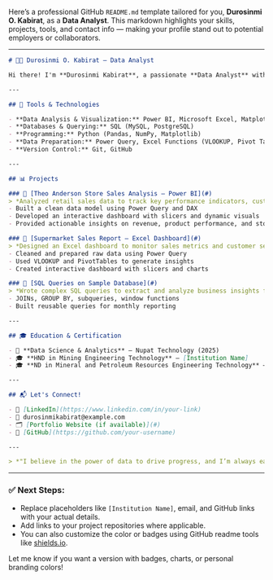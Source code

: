 Here’s a professional GitHub `README.md` template tailored for you, **Durosinmi O. Kabirat**, as a **Data Analyst**. This markdown highlights your skills, projects, tools, and contact info — making your profile stand out to potential employers or collaborators.

---

```markdown
# 👩‍💻 Durosinmi O. Kabirat — Data Analyst

Hi there! I'm **Durosinmi Kabirat**, a passionate **Data Analyst** with hands-on experience in data cleaning, modeling, visualization, and reporting using **Excel, Power BI, SQL, and Python**. I love transforming raw data into valuable insights that help organizations make smarter decisions.

---

## 🔧 Tools & Technologies

- **Data Analysis & Visualization:** Power BI, Microsoft Excel, Matplotlib, Seaborn  
- **Databases & Querying:** SQL (MySQL, PostgreSQL)  
- **Programming:** Python (Pandas, NumPy, Matplotlib)  
- **Data Preparation:** Power Query, Excel Functions (VLOOKUP, Pivot Table), Data Cleaning  
- **Version Control:** Git, GitHub  

---

## 📊 Projects

### 📌 [Theo Anderson Store Sales Analysis – Power BI](#)
> *Analyzed retail sales data to track key performance indicators, customer behavior, and inventory trends.*
- Built a clean data model using Power Query and DAX
- Developed an interactive dashboard with slicers and dynamic visuals
- Provided actionable insights on revenue, product performance, and store branches

### 📌 [Supermarket Sales Report – Excel Dashboard](#)
> *Designed an Excel dashboard to monitor sales metrics and customer segments.*
- Cleaned and prepared raw data using Power Query
- Used VLOOKUP and PivotTables to generate insights
- Created interactive dashboard with slicers and charts

### 📌 [SQL Queries on Sample Database](#)
> *Wrote complex SQL queries to extract and analyze business insights from customer and sales data.*
- JOINs, GROUP BY, subqueries, window functions
- Built reusable queries for monthly reporting

---

## 🎓 Education & Certification

- 🏅 **Data Science & Analytics** – Nupat Technology (2025)  
- 🎓 **HND in Mining Engineering Technology** – [Institution Name]  
- 🎓 **ND in Mineral and Petroleum Resources Engineering Technology** – [Institution Name]  

---

## 📬 Let's Connect!

- 💼 [LinkedIn](https://www.linkedin.com/in/your-link)  
- 📧 durosinmikabirat@example.com  
- 🗂 [Portfolio Website (if available)](#)  
- 🐙 [GitHub](https://github.com/your-username)  

---

> *"I believe in the power of data to drive progress, and I’m always eager to learn, grow, and contribute to impactful projects."*

```

---

### ✅ Next Steps:

* Replace placeholders like `[Institution Name]`, email, and GitHub links with your actual details.
* Add links to your project repositories where applicable.
* You can also customize the color or badges using GitHub readme tools like [shields.io](https://shields.io/).

Let me know if you want a version with badges, charts, or personal branding colors!
